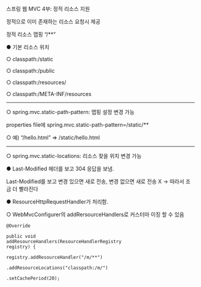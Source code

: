 스프링 웹 MVC 4부: 정적 리소스 지원

정적으로 이미 존재하는 리소스 요청시 제공

정적 리소스 맵핑 “/**”

● 기본 리소스 위치

○ classpath:/static

○ classpath:/public

○ classpath:/resources/

○ classpath:/META-INF/resources

---

○ spring.mvc.static-path-pattern: 맵핑 설정 변경 가능

properties file에 spring.mvc.static-path-pattern=/static/**

○ 예) “/hello.html” => /static/hello.html


---

○ spring.mvc.static-locations: 리소스 찾을 위치 변경 가능

● Last-Modified 헤더를 보고 304 응답을 보냄.

Last-Modified를 보고 변경 있으면 새로 전송, 변경 없으면 새로 전송 X -> 따라서 조금 더 빨라진다


● ResourceHttpRequestHandler가 처리함.

○ WebMvcConfigurer의 addRersourceHandlers로 커스터마
이징 할 수 있음

```
@Override

public void 
addResourceHandlers(ResourceHandlerRegistry 
registry) {

registry.addResourceHandler("/m/**")

.addResourceLocations("classpath:/m/")

.setCachePeriod(20);
```






